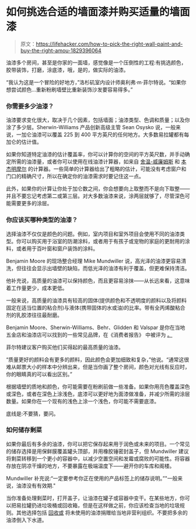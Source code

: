 # 如何挑选合适的墙面漆并购买适量的墙面漆

> 原文：<https://lifehacker.com/how-to-pick-the-right-wall-paint-and-buy-the-right-amou-1829396064>



油漆多个房间，甚至是你家的一面墙，感觉像是一个压倒性的工程:有挑选颜色，胶带装饰，打磨，涂底漆，哦，是的，做实际的油漆。

“我认为这是一个冒险的好地方，”洛杉矶室内设计师奥利弗·m·菲尔特说。“如果你想尝试颜色...重新粉刷墙壁比重新装饰沙发要容易得多。”

### 你需要多少油漆？

油漆要求变化很大，取决于几个因素，包括墙面；油漆类型、色调和质量；以及你涂了多少层。Sherwin-Williams 产品创新高级主管 Sean Osysko 说，一般来说，一加仑油漆可以覆盖 225 到 400 平方英尺的任何地方。大多数易拉罐都有每加仑的估计值。

如果你知道特定油漆的估计覆盖率，你可以计算你的空间的平方英尺数，并手动确定所需的油漆量，或者你可以使用在线油漆计算器，如来自 [舍温-威廉姆斯](https://www.sherwin-williams.com/homeowners/color/try-on-colors/paint-calculator#/home) 和 [本杰明摩尔](https://www.benjaminmoore.com/en-us/paint-calculator) 的计算器。一些简单的计算器给出了粗略的估计，可能没有考虑窗户和门口的精确尺寸，所以在确定你的油漆需求时要记住这一点。

此外，如果你的计算让你处于加仑数之间，你会想要向上取整而不是向下取整——并且不要忘记考虑第二或第三层。对大多数油漆来说，涂两层就够了，尽管深色可能需要更多的涂层。

### 你应该买哪种类型的油漆？

选择油漆不仅仅是颜色的问题。例如，室内项目和室外项目会使用不同的油漆类型。你可以购买用于浴室的防潮涂料，或者用于有孩子或宠物的家庭的更耐用的涂料，或者用于百叶窗和窗户装饰的涂料。

Benjamin Moore 的现场整合经理 Mike Mundwiller 说，高光泽的油漆更容易清洗，但往往会显示出墙壁的缺陷，而低光泽的油漆有利于覆盖，但更难保持清洁。

他补充说，高质量的油漆可以保持颜色，而且更容易涂抹——从长远来看，这意味着工作量更少，成本更低。

一般来说，高质量的油漆具有较高的固体(提供颜色和不透明度的颜料以及将颜料固定在适当位置的粘合剂)与液体(携带固体的水或油)的比率。带有全丙烯酸粘合剂的乳胶漆往往最耐磨。

Benjamin Moore、Sherwin-Williams、Behr、Glidden 和 Valspar 是你在当地五金店和油漆店可以找到的一些常见品牌，在《消费者报告》 中被评为 [。](https://www.consumerreports.org/cro/paints/buying-guide/index.htm)

菲尔特建议客户购买他们买得起的最高质量的油漆。

“质量更好的颜料会有更多的颜料，因此颜色会更加细致和复杂，”他说。“通常这很难从邮票大小的样本中分辨出来，但是当你画了整个房间，颜色对光线有反应时，你的眼睛真的可以看出区别。”

根据墙壁的质地和颜色，你可能需要在粉刷前做一些准备。如果你用亮色覆盖深色或深色，或者在深色上涂浅色，底漆可以更好地为面漆做准备，并减少所需的涂层数量。如果你在一个现有的浅色上涂一个浅色，你可能不需要底漆。

底线是:不要猜，要问。

### 如何储存剩菜

如果你最后有多余的油漆，你可以把它保存起来用于润色或未来的项目。一个常见的储存选择是用保鲜膜覆盖罐头顶部，并用橡胶锤密封盖子，但 Mundwiller 建议将剩菜转移到一个更小的容器中，以减少空置空间和发霉或腐败的可能性。将容器存放在阴凉干燥的地方，不要暴露在极端温度下——避开你的车库和阁楼。

Mundwiller 补充说:“一定要参考你正在使用的产品标签上的储存说明。”"一般来说，油漆没有有效期."

当你准备处理剩菜时，打开盖子，让油漆在罐子或容器中变干。在某些地方，你可以把易拉罐扔进垃圾桶或回收箱，但是在这样做之前，你应该检查当地的垃圾规则。其他选择包括 [回收或](https://www.goodhousekeeping.com/home/cleaning/tips/a24186/throwing-out-paint/) 将未使用的油漆捐赠给当地非营利组织。不要把多余的油漆倒入下水道。
